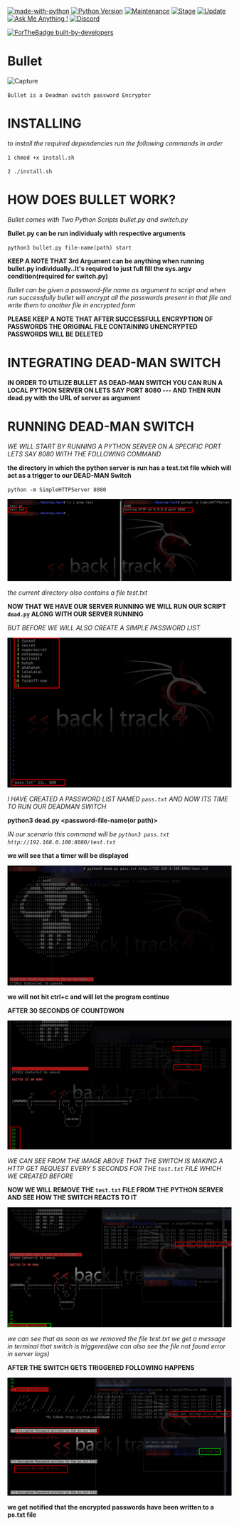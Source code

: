 [![made-with-python](https://img.shields.io/badge/Made%20with-Python-1f425f.svg)](https://www.python.org/)
[![Python Version](https://img.shields.io/badge/python-3.6+-green)](https://www.python.org)
[![Maintenance](https://img.shields.io/badge/Maintained%3F-yes-green.svg)](https://github.com/SxNade)
[![Stage](https://img.shields.io/badge/Release-Stable-brightgreen.svg)](https://github.com/SxNade/Thor)
[![Update](https://img.shields.io/badge/updated-today-brightgreen)](https://github.com/SxNade/Thor/commits/main)
[![Ask Me Anything !](https://img.shields.io/badge/Ask%20me-anything-1abc9c.svg)](https://github.com/SxNade)
[![Discord](https://img.shields.io/discord/591914197219016707.svg?label=&logo=discord&logoColor=ffffff&color=7389D8&labelColor=6A7EC2)](https://github.com/SxNade)

[![ForTheBadge built-by-developers](http://ForTheBadge.com/images/badges/built-by-developers.svg)](https://github.com/SxNade)

# Bullet

![Capture](https://thumbs.gfycat.com/BriskScalyDodo-size_restricted.gif)

`Bullet is a Deadman switch password Encryptor`

# INSTALLING

*to install the required dependencies run the following commands in order*

`1 chmod +x install.sh`

`2 ./install.sh`

# HOW  DOES BULLET WORK?
*Bullet comes with Two Python Scripts bullet.py and switch.py*

**Bullet.py can be run individualy with respective arguments**

`python3 bullet.py file-name(path) start`

**KEEP A NOTE THAT 3rd Argument can be anything when running bullet.py individually..It's required to just full fill the sys.argv condition(required for switch.py)**

*Bullet can be given a password-file name as argument to script and when run successfully bullet will encrypt all the passwords present in that file and write them to another file  in encrypted form*

**PLEASE KEEP A NOTE THAT AFTER SUCCESSFULL ENCRYPTION OF PASSWORDS THE ORIGINAL FILE CONTAINING UNENCRYPTED PASSWORDS WILL BE DELETED**

# INTEGRATING DEAD-MAN SWITCH

**IN ORDER TO UTILIZE BULLET AS DEAD-MAN SWITCH YOU CAN RUN A LOCAL PYTHON SERVER ON LETS SAY PORT 8080 --- AND THEN RUN dead.py with the URL of server as argument**

# RUNNING DEAD-MAN SWITCH

*WE WILL START BY RUNNING A PYTHON SERVER ON A SPECIFIC PORT LETS SAY 8080 WITH THE FOLLOWING COMMAND*

**the directory in which the python server is run has a test.txt file which will act as a trigger to our DEAD-MAN Switch**


`python -m SimpleHTTPServer 8080`

![Capture](https://raw.githubusercontent.com/SxNade/Bullet/main/imgs/server.png)

*the current directory also contains a file test.txt*

**NOW THAT WE HAVE OUR SERVER RUNNING WE WILL RUN OUR SCRIPT `dead.py` ALONG WITH OUR SERVER RUNNING**

*BUT BEFORE WE WILL ALSO CREATE A SIMPLE PASSWORD LIST*

![Capture](https://raw.githubusercontent.com/SxNade/Bullet/main/imgs/pass_list.png)

*I HAVE CREATED A PASSWORD LIST NAMED `pass.txt` AND NOW ITS TIME TO RUN OUR DEADMAN SWITCH*


**python3 dead.py <password-file-name(or path)> <server-url>**
  
*IN our scenario this command will be `python3 pass.txt http://192.168.0.108:8080/test.txt`*

**we will see that a timer will be displayed**

![Capture](https://raw.githubusercontent.com/SxNade/Bullet/main/imgs/count.png)

**we will not hit ctrl+c and will let the program continue**

**AFTER 30 SECONDS OF COUNTDWON**

![Capture](https://raw.githubusercontent.com/SxNade/Bullet/main/imgs/requests.png)

*WE CAN SEE FROM THE IMAGE ABOVE THAT THE SWITCH IS MAKING A HTTP GET REQUEST EVERY 5 SECONDS FOR THE `test.txt` FILE WHICH WE CREATED BEFORE*

**NOW WE WILL REMOVE THE `test.txt` FILE FROM THE PYTHON SERVER AND SEE HOW THE SWITCH REACTS TO IT**

![Capture](https://raw.githubusercontent.com/SxNade/Bullet/main/imgs/triggered.png)

*we can see that as soon as we removed the file test.txt we get a message in terminal that switch is triggered(we can also see the file not found error in server logs)*

**AFTER THE SWITCH GETS TRIGGERED FOLLOWING HAPPENS**

![Capture](https://raw.githubusercontent.com/SxNade/Bullet/main/imgs/executed.png)

**we get notified that the encrypted passwords have been written to a ps.txt file**



